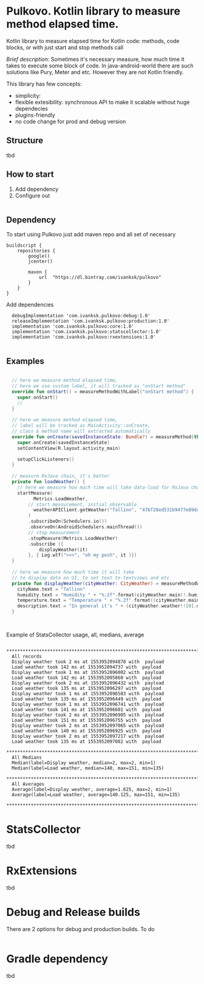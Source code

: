# Pulkovo. Kotlin library to measure method elapsed time.

Kotlin library to measure elapsed time for Kotlin code: methods, code blocks, or with just start and stop methods call

*Brief description:*
Sometimes it's necessary measure, how much time it takes to execute some block of code.
In java-android-world there are such solutions like Pury, Meter and etc.
However they are not Kotlin friendly. 

This library has few concepts:
- simplicity: 
- flexible extesibility: synchronous API to make it scalable without huge dependecies
- plugins-friendly
- no code change for prod and debug version

## Structure
tbd

## How to start
1. Add dependency 
2. Configure out
```
```

## Dependency 
To start using Pulkovo just add maven repo and all set of necessary 
```
buildscript {
    repositories {
        google()
        jcenter()

        maven {
            url  "https://dl.bintray.com/ivanksk/pulkovo"
        }
    }
}
```
Add dependencies
```
  debugImplementation 'com.ivanksk.pulkovo:debug:1.0'
  releaseImplementation 'com.ivanksk.pulkovo:production:1.0'
  implementation 'com.ivanksk.pulkovo:core:1.0'
  implementation 'com.ivanksk.pulkovo:statscollector:1.0'
  implementation 'com.ivanksk.pulkovo:rxextensions:1.0'
  
```

## Examples

```kotlin

  // here we measure method elapsed time, 
  // here we use custom label, it will tracked as "onStart method"
  override fun onStart() = measureMethodWithLabel("onStart method") {
    super.onStart()
    //
  }
  
  // here we measure method elapsed time, 
  // label will be tracked as MainActivity::onCreate, 
  // class & method name will extracted automatically
  override fun onCreate(savedInstanceState: Bundle?) = measureMethod(this) {
    super.onCreate(savedInstanceState)
    setContentView(R.layout.activity_main)

    setupClickListeners()
  }
  
  // measure RxJava chain, it's better
  private fun loadWeather() {
    // here we measure how much time will take data-load for RxJava chain
    startMeasure(
          Metrics.LoadWeather,
        // start measurement, initial observable
          weatherAPIClient.getWeather("Tallinn", "476f28ed531b9477e89ddb6ab463dbd5")
        )
        .subscribeOn(Schedulers.io())
        .observeOn(AndroidSchedulers.mainThread())
        // stop measurement
        .stopMeasure(Metrics.LoadWeather)
        .subscribe ({
            displayWeather(it)
        }, { Log.wtf(">>>", "oh my posh", it )})
  }
  
  // here we measure how much time it will take
  // to display data on UI, to set text to textviews and etc
  private fun displayWeather(cityWeather: CityWeather) = measureMethodWithLabel(Metrics.DisplayWeather) {
    cityName.text = "Tallinn"
    humidity.text = "Humidity " + "%.2f".format(cityWeather.main!!.humidity)
    temperature.text = "Temperature " + "%.2f".format((cityWeather.main!!.temp - 271.15))
    description.text = "In general it's " + (cityWeather.weather!![0].description)
  }
  
  
```

Example of StatsCollector usage, all, medians, average

```
  ********************************************************************************
  All records
  Display weather took 2 ms at 1553952094878 with  payload
  Load weather took 142 ms at 1553952094737 with  payload
  Display weather took 1 ms at 1553952096002 with  payload
  Load weather took 142 ms at 1553952095860 with  payload
  Display weather took 2 ms at 1553952096432 with  payload
  Load weather took 135 ms at 1553952096297 with  payload
  Display weather took 1 ms at 1553952096583 with  payload
  Load weather took 135 ms at 1553952096449 with  payload
  Display weather took 1 ms at 1553952096741 with  payload
  Load weather took 141 ms at 1553952096601 with  payload
  Display weather took 2 ms at 1553952096905 with  payload
  Load weather took 151 ms at 1553952096755 with  payload
  Display weather took 2 ms at 1553952097065 with  payload
  Load weather took 140 ms at 1553952096925 with  payload
  Display weather took 2 ms at 1553952097217 with  payload
  Load weather took 135 ms at 1553952097082 with  payload
  ********************************************************************************
  All Medians
  Median(label=Display weather, median=2, max=2, min=1)
  Median(label=Load weather, median=140, max=151, min=135)
  ********************************************************************************
  All Averages
  Average(label=Display weather, average=1.625, max=2, min=1)
  Average(label=Load weather, average=140.125, max=151, min=135)
  ********************************************************************************
```

# StatsCollector
tbd

# RxExtensions
tbd

# Debug and Release builds
There are 2 options for debug and production builds.
To do

```

```

# Gradle dependency
tbd
